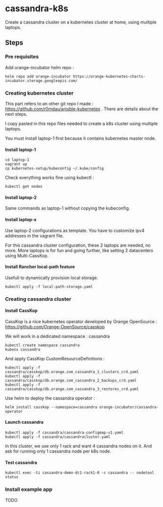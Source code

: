 # cassandra-k8s

Create a cassandra cluster on a kubernetes cluster at home, using multiple laptops.

## Steps

### Pre requisites

Add orange-incubator helm repo :

    helm repo add orange-incubator https://orange-kubernetes-charts-incubator.storage.googleapis.com/

### Creating kubernetes cluster

This part refers to an other git repo I made : https://github.com/r0mdau/ansible-kubernetes . 
There are details about the next steps.

I copy pasted in this repo files needed to create a k8s cluster using multiple laptops.

You must install laptop-1 first because it contains kubernetes master node.

#### Install laptop-1

    cd laptop-1
    vagrant up
    cp kubernetes-setup/kubeconfig ~/.kube/config
    
Check everything works fine using kubectl :

    kubectl get nodes

    
#### Install laptop-2

Same commands as laptop-1 without copying the kubeconfig.

#### Install laptop-x

Use laptop-2 configurations as template. 
You have to customize ipv4 addresses in the vagrant file.

For this cassandra cluster configuration, these 2 laptops are needed, no more.
More laptops is for fun and going further, like setting 2 datacenters using Multi-CassKop.

#### Install Rancher local-path feature
Usefull to dynamically provision local storage.

    kubectl apply -f local-path-storage.yaml


### Creating cassandra cluster

#### Install CassKop

CassKop is a nice kubernetes operator developed by Orange OpenSource : https://github.com/Orange-OpenSource/casskop

We will work in a dedicated namespace : cassandra

    kubectl create namespace cassandra
    kubens cassandra
    
And apply CassKop CustomResourceDefinitions :
    
    kubectl apply -f cassandra/casskop/db.orange.com_cassandra_1_clusters_crd.yaml
    kubectl apply -f cassandra/casskop/db.orange.com_cassandra_2_backups_crd.yaml
    kubectl apply -f cassandra/casskop/db.orange.com_cassandra_3_restores_crd.yaml
    
Use helm to deploy the cassandra operator :

    helm install casskop --namespace=cassandra orange-incubator/cassandra-operator
    
#### Launch cassandra

    kubectl apply -f cassandra/cassandra-configmap-v1.yaml
    kubectl apply -f cassandra/cassandracluster.yaml
        
In this cluster, we use only 1 rack and want 4 cassandra nodes on it.
And ask for running only 1 cassandra node per k8s node.

#### Test cassandra

    kubectl exec -ti cassandra-demo-dc1-rack1-0 -c cassandra -- nodetool status

### Install example app

TODO